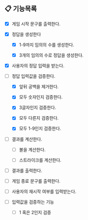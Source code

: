 ## 📋 기능목록

- [X] 게임 시작 문구를 출력한다.


- [X] 정답을 생성한다
  - [X] 1-9까지 임의의 수를 생성한다.
  - [X] 3개의 임의의 수로 정답을 생성한다.


- [X] 사용자의 정답 입력을 받는다.


- [ ] 정답 입력값을 검증한다. 
  - [X] 앞뒤 공백을 제거한다.
  - [X] 모두 숫자인지 검증한다.
  - [X] 3글자인지 검증한다.
  - [X] 모두 다른지 검증한다.
  - [X] 모두 1-9인지 검증한다.


- [ ] 결과를 계산한다.
  - [ ] 볼을 계산한다.
  - [ ] 스트라이크를 계산한다.


- [ ] 결과를 출력한다.

- [ ] 게임 종료 문구를 출력한다.

- [ ] 사용자의 재시작 여부를 입력받는다.


- [ ] 입력값을 검증하는 기능
  - [ ] 1 혹은 2인지 검증